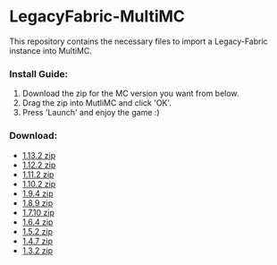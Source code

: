 # LegacyFabric-MultiMC

This repository contains the necessary files to import a Legacy-Fabric instance into MultiMC.

### Install Guide:
1. Download the zip for the MC version you want from below.
2. Drag the zip into MutliMC and click 'OK'.
3. Press 'Launch' and enjoy the game :)

### Download:
-   [1.13.2 zip](https://github.com/Grayray75/LegacyFabric-MultiMC/raw/main/dist/legacy_fabric_1.13.2.zip)
-   [1.12.2 zip](https://github.com/Grayray75/LegacyFabric-MultiMC/raw/main/dist/legacy_fabric_1.12.2.zip)
-   [1.11.2 zip](https://github.com/Grayray75/LegacyFabric-MultiMC/raw/main/dist/legacy_fabric_1.11.2.zip)
-   [1.10.2 zip](https://github.com/Grayray75/LegacyFabric-MultiMC/raw/main/dist/legacy_fabric_1.10.2.zip)
-   [1.9.4 zip](https://github.com/Grayray75/LegacyFabric-MultiMC/raw/main/dist/legacy_fabric_1.9.4.zip)
-   [1.8.9 zip](https://github.com/Grayray75/LegacyFabric-MultiMC/raw/main/dist/legacy_fabric_1.8.9.zip)
-   [1.7.10 zip](https://github.com/Grayray75/LegacyFabric-MultiMC/raw/main/dist/legacy_fabric_1.7.10.zip)
-   [1.6.4 zip](https://github.com/Grayray75/LegacyFabric-MultiMC/raw/main/dist/legacy_fabric_1.6.4.zip)
-   [1.5.2 zip](https://github.com/Grayray75/LegacyFabric-MultiMC/raw/main/dist/legacy_fabric_1.5.2.zip)
-   [1.4.7 zip](https://github.com/Grayray75/LegacyFabric-MultiMC/raw/main/dist/legacy_fabric_1.4.7.zip)
-   [1.3.2 zip](https://github.com/Grayray75/LegacyFabric-MultiMC/raw/main/dist/legacy_fabric_1.3.2.zip)
